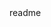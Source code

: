 <snippet>
  <content><![CDATA[
# ${1:Personal API}
TODO: In this project you will find my personal api about artists and artworks.
## Installation
TODO: Describe the installation process
## Usage
TODO: Feel free to use this app to add new artist and artworks. 
## Contributing
1. Fork it!
2. Create your feature branch: `git checkout -b my-new-feature`
3. Commit your changes: `git commit -am 'Add some feature'`
4. Push to the branch: `git push origin my-new-feature`
5. Submit a pull request :D
## History
TODO: Write history
## Credits
TODO: Write credits
## License
TODO: Write license
]]></content>
  <tabTrigger>readme</tabTrigger>
</snippet>
